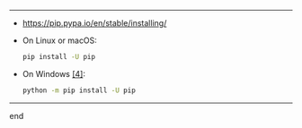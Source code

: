 
---

- https://pip.pypa.io/en/stable/installing/

- On Linux or macOS:
    ```cmd
    pip install -U pip
    ```
- On Windows [[4]](https://pip.pypa.io/en/stable/installing/#id10):
    ```cmd
    python -m pip install -U pip
    ```


---

end